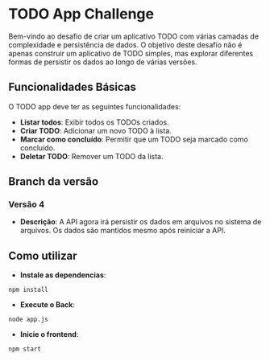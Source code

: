 # TODO App Challenge

Bem-vindo ao desafio de criar um aplicativo TODO com várias camadas de complexidade e persistência de dados. O objetivo deste desafio não é apenas construir um aplicativo de TODO simples, mas explorar diferentes formas de persistir os dados ao longo de várias versões.

## Funcionalidades Básicas

O TODO app deve ter as seguintes funcionalidades:

- **Listar todos**: Exibir todos os TODOs criados.
- **Criar TODO**: Adicionar um novo TODO à lista.
- **Marcar como concluído**: Permitir que um TODO seja marcado como concluído.
- **Deletar TODO**: Remover um TODO da lista.

## Branch da versão

### Versão 4

- **Descrição**: A API agora irá persistir os dados em arquivos no sistema de arquivos. Os dados são mantidos mesmo após reiniciar a API.

## Como utilizar

- **Instale as dependencias**:
```
npm install
```

- **Execute o Back**:
```
node app.js
```

- **Inicie o frontend**:
```
npm start
```
